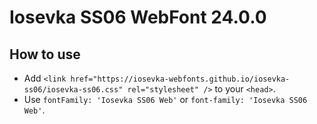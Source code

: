 # Iosevka SS06 WebFont 24.0.0

## How to use

- Add `<link href="https://iosevka-webfonts.github.io/iosevka-ss06/iosevka-ss06.css" rel="stylesheet" />` to your `<head>`.
- Use `fontFamily: 'Iosevka SS06 Web'` or `font-family: 'Iosevka SS06 Web'`.
